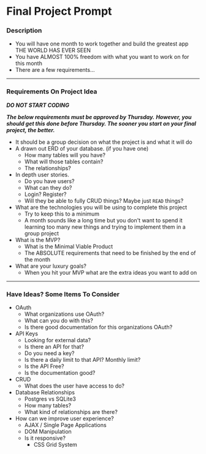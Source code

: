 # Final Project Prompt

### Description 

* You will have one month to work together and build the greatest app THE WORLD HAS EVER SEEN
* You have ALMOST 100% freedom with what you want to work on for this month
* There are a few requirements...

---

### Requirements On Project Idea

***DO NOT START CODING***

***The below requirements must be approved by Thursday.***
***However, you should get this done before Thursday. The sooner you start on your final project, the better.***

* It should be a group decision on what the project is and what it will do
* A drawn out ERD of your database. (if you have one)
	* How many tables will you have?
	* What will those tables contain?
	* The relationships?
* In depth user stories. 
	* Do you have users?
	* What can they do? 
	* Login? Register?
	* Will they be able to fully CRUD things? Maybe just `READ` things? 
* What are the technologies you will be using to complete this project
	* Try to keep this to a minimum
	* A month sounds like a long time but you don't want to spend it learning too many new things and trying to implement them in a group project
* What is the MVP?
	* What is the Minimal Viable Product
	* The ABSOLUTE requirements that need to be finished by the end of the month
* What are your luxury goals?
	* When you hit your MVP what are the extra ideas you want to add on

---

### Have Ideas? Some Items To Consider

* OAuth
	* What organizations use OAuth?
	* What can you do with this?
	* Is there good documentation for this organizations OAuth?
* API Keys
	* Looking for external data?
	* Is there an API for that?
	* Do you need a key?
	* Is there a daily limit to that API? Monthly limit?
	* Is the API Free?
	* Is the documentation good?
* CRUD
	* What does the user have access to do? 
* Database Relationships
	* Postgres vs SQLite3
	* How many tables? 
	* What kind of relationships are there?
* How can we improve user experience?
	* AJAX / Single Page Applications
	* DOM Manipulation
	* Is it responsive?
		* CSS Grid System

